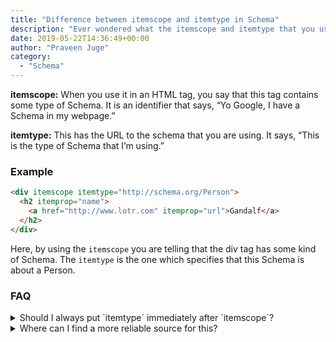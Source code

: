 ```yaml
---
title: "Difference between itemscope and itemtype in Schema"
description: "Ever wondered what the itemscope and itemtype that you use in your Schema mean? Well, me too."
date: 2019-05-22T14:36:49+00:00
author: "Praveen Juge"
category:
  - "Schema"
---
```


**itemscope:** When you use it in an HTML tag, you say that this tag contains some type of Schema. It is an identifier that says, “Yo Google, I have a Schema in my webpage.”

**itemtype:** This has the URL to the schema that you are using. It says, “This is the type of Schema that I’m using.”

### Example

```html
<div itemscope itemtype="http://schema.org/Person"> 
  <h2 itemprop="name"> 
  	<a href="http://www.lotr.com" itemprop="url">Gandalf</a> 
  </h2> 
</div>
```

Here, by using the `itemscope` you are telling that the div tag has some kind of Schema. The `itemtype` is the one which specifies that this Schema is about a Person. 

### FAQ

<details>
  <summary>Should I always put `itemtype` immediately after `itemscope`?</summary>
  Yes
</details>

<details>
  <summary>Where can I find a more reliable source for this?</summary>

  - Hurtful but ok,
  - [Getting Started - schema.org](https://schema.org/docs/gs.html#microdata_itemscope_itemtype)
  - [itemscope - HTML: Hypertext Markup Language | MDN](https://developer.mozilla.org/en-US/docs/Web/HTML/Global_attributes/itemscope)
</details>

